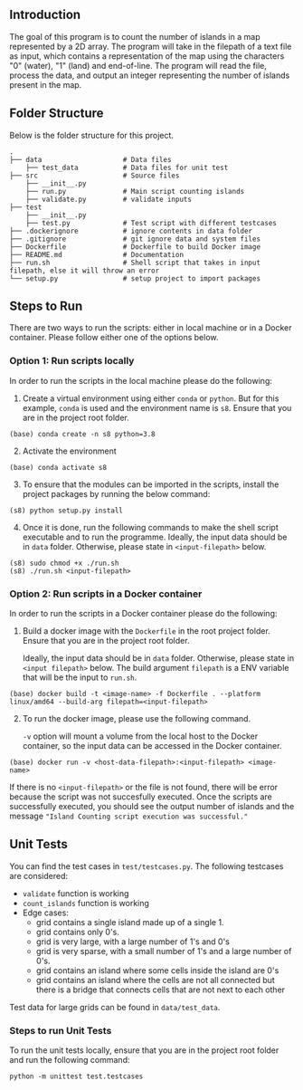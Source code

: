 ## Introduction

The goal of this program is to count the number of islands in a map represented by a 2D array. The program will take in the filepath of a text file as input, which contains a representation of the map using the characters "0" (water), "1" (land) and end-of-line. The program will read the file, process the data, and output an integer representing the number of islands present in the map.

## Folder Structure

Below is the folder structure for this project.

    .                
    ├── data                    # Data files
        ├── test_data           # Data files for unit test
    ├── src                     # Source files 
        ├── __init__.py 
        ├── run.py              # Main script counting islands
        ├── validate.py         # validate inputs
    ├── test
        ├── __init__.py                
        ├── test.py             # Test script with different testcases
    ├── .dockerignore           # ignore contents in data folder
    ├── .gitignore              # git ignore data and system files
    ├── Dockerfile              # Dockerfile to build Docker image
    ├── README.md               # Documentation
    ├── run.sh                  # Shell script that takes in input filepath, else it will throw an error
    └── setup.py                # setup project to import packages

## Steps to Run

There are two ways to run the scripts: either in local machine or in a Docker container. Please follow either one of the options below.

### Option 1: Run scripts locally

In order to run the scripts in the local machine please do the following:

1. Create a virtual environment using either `conda` or `python`. But for this example, `conda` is used and the environment name is `s8`. Ensure that you are in the project root folder.

```
(base) conda create -n s8 python=3.8
```

2. Activate the environment

```
(base) conda activate s8
```

3. To ensure that the modules can be imported in the scripts, install the project packages by running the below command:

```
(s8) python setup.py install
```

4. Once it is done, run the following commands to make the shell script executable and to run the programme. Ideally, the input data should be in `data` folder. Otherwise, please state in `<input-filepath>` below.

```
(s8) sudo chmod +x ./run.sh
(s8) ./run.sh <input-filepath>
```

### Option 2: Run scripts in a Docker container

In order to run the scripts in a Docker container please do the following:

1. Build a docker image with the `Dockerfile` in the root project folder. Ensure that you are in the project root folder.

    Ideally, the input data should be in `data` folder. Otherwise, please state in `<input filepath>` below. The build argument `filepath` is a ENV variable that will be the input to `run.sh`.

```
(base) docker build -t <image-name> -f Dockerfile . --platform linux/amd64 --build-arg filepath=<input-filepath>
```

2. To run the docker image, please use the following command.

    `-v` option will mount a volume from the local host to the Docker container, so the input data can be accessed in the Docker container.

```
(base) docker run -v <host-data-filepath>:<input-filepath> <image-name>
```

If there is no `<input-filepath>` or the file is not found, there will be error because the script was not succesfully executed. Once the scripts are successfully executed, you should see the output number of islands and the message `"Island Counting script execution was successful."`

## Unit Tests

You can find the test cases in `test/testcases.py`. The following testcases are considered:

- `validate` function is working
- `count_islands` function is working
- Edge cases:
  - grid contains a single island made up of a single 1.
  - grid contains only 0's.
  - grid is very large, with a large number of 1's and 0's
  - grid is very sparse, with a small number of 1's and a large number of 0's.
  - grid contains an island where some cells inside the island are 0's
  - grid contains an island where the cells are not all connected but there is a bridge that connects cells that are not next to each other
  
Test data for large grids can be found in `data/test_data`.

### Steps to run Unit Tests

To run the unit tests locally, ensure that you are in the project root folder and run the following command:

```
python -m unittest test.testcases
```
